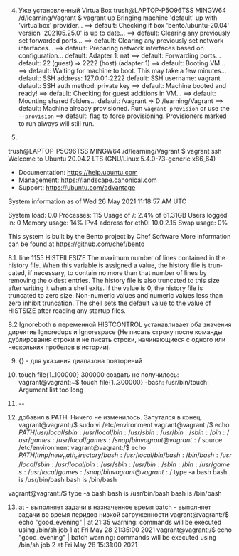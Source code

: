 


4. Уже установленный VirtualBox 
trush@LAPTOP-P5O96TSS MINGW64 /d/learning/Vagrant
$ vagrant up
Bringing machine 'default' up with 'virtualbox' provider...
==> default: Checking if box 'bento/ubuntu-20.04' version '202105.25.0' is up to date...
==> default: Clearing any previously set forwarded ports...
==> default: Clearing any previously set network interfaces...
==> default: Preparing network interfaces based on configuration...
    default: Adapter 1: nat
==> default: Forwarding ports...
    default: 22 (guest) => 2222 (host) (adapter 1)
==> default: Booting VM...
==> default: Waiting for machine to boot. This may take a few minutes...
    default: SSH address: 127.0.0.1:2222
    default: SSH username: vagrant
    default: SSH auth method: private key
==> default: Machine booted and ready!
==> default: Checking for guest additions in VM...
==> default: Mounting shared folders...
    default: /vagrant => D:/learning/Vagrant
==> default: Machine already provisioned. Run `vagrant provision` or use the `--provision`
==> default: flag to force provisioning. Provisioners marked to run always will still run.



7. 
trush@LAPTOP-P5O96TSS MINGW64 /d/learning/Vagrant
$ vagrant ssh
Welcome to Ubuntu 20.04.2 LTS (GNU/Linux 5.4.0-73-generic x86_64)

 * Documentation:  https://help.ubuntu.com
 * Management:     https://landscape.canonical.com
 * Support:        https://ubuntu.com/advantage

  System information as of Wed 26 May 2021 11:18:57 AM UTC

  System load:  0.0               Processes:             115
  Usage of /:   2.4% of 61.31GB   Users logged in:       0
  Memory usage: 14%               IPv4 address for eth0: 10.0.2.15
  Swap usage:   0%


This system is built by the Bento project by Chef Software
More information can be found at https://github.com/chef/bento

8.1. line 1155
HISTFILESIZE
              The maximum number of lines contained in the history file.  When
              this variable is assigned a value, the  history  file  is  trun‐
              cated,  if  necessary,  to  contain  no more than that number of
              lines by removing the oldest entries.  The history file is  also
              truncated  to this size after writing it when a shell exits.  If
              the value is 0, the history file  is  truncated  to  zero  size.
              Non-numeric  values  and  numeric  values less than zero inhibit
              truncation.  The shell sets the default value to  the  value  of
              HISTSIZE after reading any startup files.
 
8.2   Ignoreboth в переменной HISTCONTROL устанавливает оба значения директив Ignoredups и Ignorespace (Не писать строку после команды дублирования строки и не писать строки, начинающиеся с одного или нескольких пробелов в истории).

9. {} - для указания диапазона повторений
 
10. touch file{1..100000}
300000 создать не получилось:
 vagrant@vagrant:~$ touch file{1..300000}
-bash: /usr/bin/touch: Argument list too long

11. --


12. добавил в PATH. Ничего не изменилось. Запутался в конец. 
vagrant@vagrant:/$ sudo vi /etc/environment
vagrant@vagrant:/$ echo $PATH
/usr/local/sbin:/usr/local/bin:/usr/sbin:/usr/bin:/sbin:/bin:/usr/games:/usr/local/games:/snap/bin
vagrant@vagrant:/$ source /etc/environment
vagrant@vagrant:/$ echo $PATH
/tmp/new_path_directory/bash:/usr/local/bin/bash:/bin/bash:/usr/local/sbin:/usr/local/bin:/usr/sbin:/usr/bin:/sbin:/bin:/usr/games:/usr/local/games:/snap/bin
vagrant@vagrant:/$ type -a bash
bash is /usr/bin/bash
bash is /bin/bash

vagrant@vagrant:/$ type -a bash
bash is /usr/bin/bash
bash is /bin/bash


 13.    at - выполняет задачи в назначенное время
        batch - выполняет задачи во время перидов низкой загруженности
vagrant@vagrant:/$ echo "good_evening" | at 21:35
warning: commands will be executed using /bin/sh
job 1 at Fri May 28 21:35:00 2021
vagrant@vagrant:/$ echo "good_evening" | batch
warning: commands will be executed using /bin/sh
job 2 at Fri May 28 15:31:00 2021

